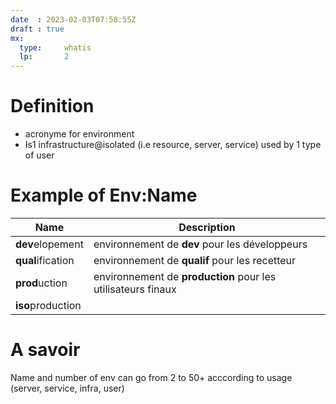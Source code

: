 ```yaml
---
date  : 2023-02-03T07:58:55Z
draft : true
mx:  
  type:     whatis
  lp:       2
---
```



# Definition
- acronyme for environment
- Is1 infrastructure@isolated (i.e resource, server, service)  used by 1 type of user


# Example of Env:Name
|Name|Description|
|-|-|
|**dev**elopement|environnement de **dev** pour les développeurs|
|**qual**ification|environnement de **qualif** pour les recetteur|
|**prod**uction|environnement de **production** pour les utilisateurs finaux
|**iso**production|



# A savoir
Name and number of env can go from 2 to 50+ acccording to usage (server, service, infra, user)
